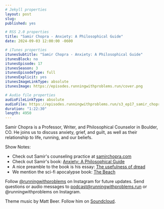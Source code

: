 ```yaml
---
# Jekyll properties
layout: post
slug:
published: yes

# RSS 2.0 properties
title: "Samir Chopra - Anxiety: A Philosophical Guide"
date: 2024-09-03 12:00:00 -0600

# iTunes properties
itunesSubtitle: "Samir Chopra - Anxiety: A Philosophical Guide"
itunesBlock: no
itunesEpisode: 17
itunesSeason: 3
itunesEpisodeType: full
itunesExplicit: yes
itunesImageLinkType: absolute
itunesImage: https://episodes.runningwithproblems.run/cover.png

# Audio file properties
audioFileLinkType: absolute
audioFile: https://episodes.runningwithproblems.run/s3_ep17_samir_chopra.mp3
duration: "1:22:30"
length: 4950
---
```


Samir Chopra is a Professor, Writer, and Philosophical Counselor in Boulder, CO. He joins us to discuss anxiety, grief, and guilt, as well as their relationship to life, running, and our beliefs.

Show Notes:
- Check out Samir's counseling practice at [samirchopra.com](https://samirchopra.com)
- Check out Samir's book: [Anxiety: A Philosophical Guide](https://www.amazon.com/Anxiety-Philosophical-Guide-Samir-Chopra/dp/0691210675)
- A nice preamble to the book is his essay: [The usefulness of dread](https://aeon.co/essays/dread-accompanies-me-through-life-but-it-is-not-without-consolation)
- We mention the sci-fi apocalypse book: [The Beach](https://www.amazon.com/Beach-Alex-Garland/dp/1573220485)

Follow [@runningwithproblems](https://www.instagram.com/runningwithproblems/) on Instagram for future updates. Send questions or audio messages to podcast@runningwithproblems.run or @runningwithproblems on Instagram.

Theme music by Matt Beer. Follow him on [Soundcloud](https://soundcloud.com/mattbeermusic).
